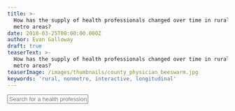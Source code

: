 ```yaml
---
title: >-
  How has the supply of health professionals changed over time in rural and
  metro areas?
date: 2018-03-25T00:00:00.000Z
author: Evan Galloway
draft: true
teaserText: >-
  How has the supply of health professionals changed over time in rural and
  metro areas?
teaserImage: /images/thumbnails/county_physician_beeswarm.jpg
keywords: 'rural, nonmetro, interactive, longitudinal'
---
```


<input name="professionSelect" placeholder="Search for a health profession" id="professionSelect"/>
<div id="chart"></div>
<div id="table"></div>
 
<script src="../javascript/d3.min.js"></script>
<script src="https://d3js.org/d3-array.v2.min.js"></script>
<script src="../javascript/awesomplete.min.js"></script>
<!-- <script src="../javascript/autocomplete.min.js"></script> -->

 <script > 

 const omb_metro_map_2015 = new Map([["ALAMANCE","metro"],["ALEXANDER","metro"],["ALLEGHANY","nonmetro"],["ANSON","nonmetro"],["ASHE","nonmetro"],["AVERY","nonmetro"],["BEAUFORT","nonmetro"],["BERTIE","nonmetro"],["BLADEN","nonmetro"],["BRUNSWICK","metro"],["BUNCOMBE","metro"],["BURKE","metro"],["CABARRUS","metro"],["CALDWELL","metro"],["CAMDEN","nonmetro"],["CARTERET","nonmetro"],["CASWELL","nonmetro"],["CATAWBA","metro"],["CHATHAM","metro"],["CHEROKEE","nonmetro"],["CHOWAN","nonmetro"],["CLAY","nonmetro"],["CLEVELAND","nonmetro"],["COLUMBUS","nonmetro"],["CRAVEN","metro"],["CUMBERLAND","metro"],["CURRITUCK","metro"],["DARE","nonmetro"],["DAVIDSON","metro"],["DAVIE","metro"],["DUPLIN","nonmetro"],["DURHAM","metro"],["EDGECOMBE","metro"],["FORSYTH","metro"],["FRANKLIN","metro"],["GASTON","metro"],["GATES","metro"],["GRAHAM","nonmetro"],["GRANVILLE","nonmetro"],["GREENE","nonmetro"],["GUILFORD","metro"],["HALIFAX","nonmetro"],["HARNETT","nonmetro"],["HAYWOOD","metro"],["HENDERSON","metro"],["HERTFORD","nonmetro"],["HOKE","metro"],["HYDE","nonmetro"],["IREDELL","metro"],["JACKSON","nonmetro"],["JOHNSTON","metro"],["JONES","metro"],["LEE","nonmetro"],["LENOIR","nonmetro"],["LINCOLN","metro"],["MCDOWELL","nonmetro"],["MACON","nonmetro"],["MADISON","metro"],["MARTIN","nonmetro"],["MECKLENBURG","metro"],["MITCHELL","nonmetro"],["MONTGOMERY","nonmetro"],["MOORE","nonmetro"],["NASH","metro"],["NEW HANOVER","metro"],["NORTHAMPTON","nonmetro"],["ONSLOW","metro"],["ORANGE","metro"],["PAMLICO","metro"],["PASQUOTANK","nonmetro"],["PENDER","metro"],["PERQUIMANS","nonmetro"],["PERSON","metro"],["PITT","metro"],["POLK","nonmetro"],["RANDOLPH","metro"],["RICHMOND","nonmetro"],["ROBESON","nonmetro"],["ROCKINGHAM","metro"],["ROWAN","metro"],["RUTHERFORD","nonmetro"],["SAMPSON","nonmetro"],["SCOTLAND","nonmetro"],["STANLY","nonmetro"],["STOKES","metro"],["SURRY","nonmetro"],["SWAIN","nonmetro"],["TRANSYLVANIA","nonmetro"],["TYRRELL","nonmetro"],["UNION","metro"],["VANCE","nonmetro"],["WAKE","metro"],["WARREN","nonmetro"],["WASHINGTON","nonmetro"],["WATAUGA","nonmetro"],["WAYNE","metro"],["WILKES","nonmetro"],["WILSON","nonmetro"],["YADKIN","metro"],["YANCEY","nonmetro"]]);
 
   d3.csv("https://data-dept-healthworkforce.cloudapps.unc.edu/data/specialties.csv", d3.autoType)
    .then(populateSelect)


    function populateSelect(data){
      const optionsMap = new Map(data.map(d=>[currProfessionName(d), d.id]));
        const options = data.map(d=>currProfessionName(d))
        const input = document.getElementById("professionSelect");
      
//         const myComponent = new AutoComplete({
//   target: document.querySelector('.content'),
//   data: { 
//     name: 'professionSelect',
//     itemStart: 1,
//     items: options,
//     minChar: 1,
//     fromStart: false
//   }
// })
        new Awesomplete(input, {
                minChars: 1,
                maxItems: 10,
                autoFirst: true,
                list: options
            });

        input.addEventListener("awesomplete-select", professionChanged);

      function professionChanged(selected){
      
      const currValue = optionsMap.get(selected.text.value);
      loadData(currValue)
    }

            function currProfessionName(currObject) {
  return currObject.profession == currObject.specialty
        ? currObject.profession
        : `${currObject.profession} - ${currObject.display_name}`
}
    }

    function loadData(id){
const dataLoaded = d3.csv(
  `https://data-dept-healthworkforce.cloudapps.unc.edu/data/region/spec${id.toString().padStart(
    3,
    "0"
  )}.csv`,
  function(e) {
    if (e.type != "county") return null;
    return {
          county: e.region,
          year: e.year,
          total: e.total,
          population: e.population,
          metro: omb_metro_map_2015.get(e.region.toUpperCase())
        };
  }
).then(function(data){
  return d3.rollup(
  data,
  function(v) {
    const population = d3.sum(v, e => e.population);
    const total = d3.sum(v, e => e.total);
    const rate = (total / population) * 10000;
    return {
      population: population,
      total: total,
      rate: rate
    };
  },
  d => d.metro,
  d => d.year
)
})
dataLoaded.then(drawChart);
dataLoaded.then(drawTable);
    }

    function drawTable(data){
     const rows = mapToObj(data).map(function(d){
  const newObj = {};
  d.children.forEach(function(e){
  newObj[e.name] = e.children
  })
  newObj["Metro"] = d.name.toUpperCase();
return newObj
});

      d3.select("#table").select("table").remove();
      const table = d3.select('#table')
        .append('table');

        table.append('thead').append('tr')
   .selectAll('th')
   .data(Object.keys(rows[0])).enter()
   .append('th')
   .attr('class', d=>d)
   .text(d=>d);
const format = d3.format(".2f")
table.append('tbody')
   .selectAll('tr')
   .data(rows).enter()
   .append('tr')
   .selectAll('td')
   .data(function(d,i){
     
     return Object.keys(d).map(e=>d[e])
   }).enter()
   .append('td')
   .html(d=>format(d.rate))
   .attr('class', d=>d);
       
        
    }

    function drawChart(countyGroups){

const width = 960;
const height = 450;
d3.select("#chart").selectAll("svg").remove()
const svg = d3.select("#chart").append("svg").attr("width", width).attr("height", height);

const margin = ({ top: 40, right: 100, bottom: 30, left: 40 });


const x = d3
  .scaleLinear()
  .domain(d3.extent(Array.from(countyGroups.get("metro").keys())))
  .range([margin.left, width - margin.right]);

  const y = d3
  .scaleLinear()
  .domain([
    0,
    Math.max(
      d3.max(
        Array.from(countyGroups.get("metro"), d => ({
          year: d[0],
          rate: d[1].rate
        })),
        d => d.rate
      ),
      d3.max(
        Array.from(countyGroups.get("nonmetro"), d => ({
          year: d[0],
          rate: d[1].rate
        })),
        d => d.rate
      )
    )
  ])
  .nice()
  .range([height - margin.bottom, margin.top]);

  const xAxis = g =>
  g.attr("transform", `translate(0,${height - margin.bottom})`).call(
    d3
      .axisBottom(x)
      .tickValues(d3.extent(Array.from(countyGroups.get("nonmetro").keys())))
      .tickFormat(d3.format(""))
      .tickSizeOuter(0)
  )

  const yAxis = g =>
  g
    .attr("transform", `translate(${margin.left},0)`)
    .call(d3.axisLeft(y).tickSizeInner(-width + margin.right + margin.left))
    .call(g => g.select(".domain").remove())
    .call(g => g.selectAll(".tick line").attr("stroke", "#bdbdbd"))
    .call(g =>
      g
        .select(".tick:last-of-type text")
        .clone()
        .attr("x", -30)
        .attr("dy", -15)
        .attr("text-anchor", "start")
        .attr("font-weight", "bold")
        .text("Rate per 10,000 population")
    )

const line = d3.line()
    .x(d => x(d.year))
    .y(d => y(d.rate))

  svg.append("g").call(xAxis);

  svg.append("g").call(yAxis);

  const rural = Array.from(countyGroups.get("nonmetro"), d => ({
    year: d[0],
    rate: d[1].rate
  }));
  const metro = Array.from(countyGroups.get("metro"), d => ({
    year: d[0],
    rate: d[1].rate
  }));

  svg
    .append("path")
    .datum(rural)
    .attr("fill", "none")
    .attr("stroke", "darkgreen")
    .attr("stroke-width", 3)
    .attr("stroke-linejoin", "round")
    .attr("stroke-linecap", "round")
    .attr("d", line);

  svg
    .append("path")
    .datum(metro)
    .attr("fill", "none")
    .attr("stroke", "steelblue")
    .attr("stroke-width", 3)
    .attr("stroke-linejoin", "round")
    .attr("stroke-linecap", "round")
    .attr("d", line);

  svg
    .selectAll("ruralAnnotation")
    .data(rural)
    .enter()
    .append("text")
    .attr("x", d => x(d.year) + 15)
    .attr("y", d => y(d.rate) - 10)
    .text((d, i) =>
      i == 0 || i == rural.length - 1 ? d3.format(".3r")(d.rate) : ""
    )
    .attr("text-anchor", "middle")
    .attr("font-size", 14);

  svg
    .selectAll("metroAnnotation")
    .data(metro)
    .enter()
    .append("text")
    .attr("x", d => x(d.year) + 15)
    .attr("y", d => y(d.rate) - 10)
    .text((d, i) =>
      i == 0 || i == metro.length - 1 ? d3.format(".3r")(d.rate) : ""
    )
    .attr("text-anchor", "middle")
    .attr("font-size", 14);


    }

    function mapToObj(map) {
  if (map instanceof Map) {
    return Array.from(map).map(([key, val]) => ({name:key, children:mapToObj(val)}));
  }
  return map;
}


            </script>